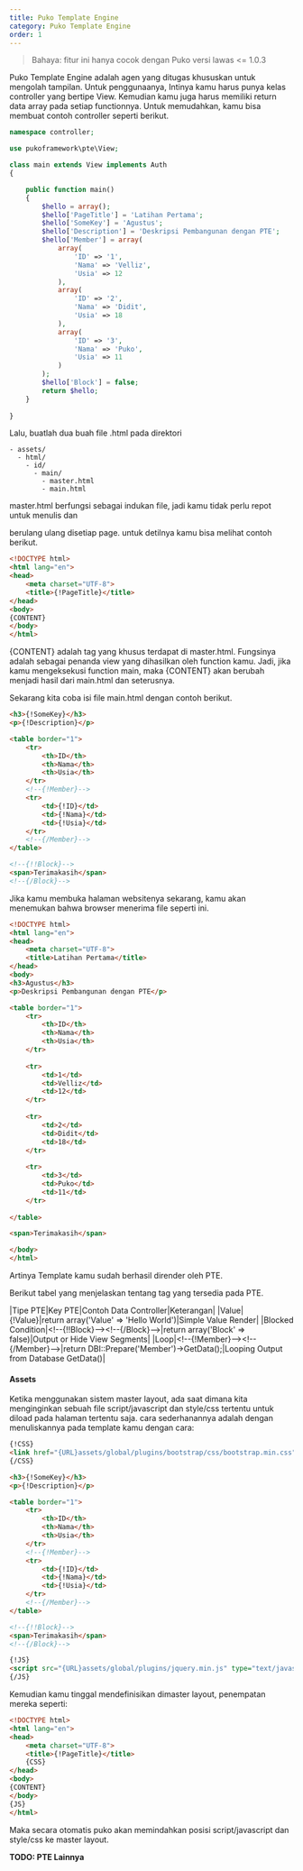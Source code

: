 ```yaml
---
title: Puko Template Engine
category: Puko Template Engine
order: 1
---
```


> Bahaya: fitur ini hanya cocok dengan Puko versi lawas <= 1.0.3

Puko Template Engine adalah agen yang ditugas khususkan untuk mengolah tampilan. Untuk penggunaanya, Intinya kamu harus punya kelas controller yang bertipe View.
Kemudian kamu juga harus memiliki return data array pada setiap functionnya. Untuk memudahkan, kamu bisa membuat contoh controller seperti berikut.

```php
namespace controller;

use pukoframework\pte\View;

class main extends View implements Auth
{

    public function main()
    {
        $hello = array();
        $hello['PageTitle'] = 'Latihan Pertama';
        $hello['SomeKey'] = 'Agustus';
        $hello['Description'] = 'Deskripsi Pembangunan dengan PTE';
        $hello['Member'] = array(
            array(
                'ID' => '1',
                'Nama' => 'Velliz',
                'Usia' => 12
            ),
            array(
                'ID' => '2',
                'Nama' => 'Didit',
                'Usia' => 18
            ),
            array(
                'ID' => '3',
                'Nama' => 'Puko',
                'Usia' => 11
            )
        );
        $hello['Block'] = false;
        return $hello;
    }
    
}
```

Lalu, buatlah dua buah file .html pada direktori

```text
- assets/
  - html/
    - id/
      - main/
        - master.html
        - main.html
```

master.html berfungsi sebagai indukan file, jadi kamu tidak perlu repot untuk menulis <head> dan <footer> berulang ulang disetiap page.
untuk detilnya kamu bisa melihat contoh berikut.

```html
<!DOCTYPE html>
<html lang="en">
<head>
    <meta charset="UTF-8">
    <title>{!PageTitle}</title>
</head>
<body>
{CONTENT}
</body>
</html>
```

{CONTENT} adalah tag yang khusus terdapat di master.html. 
Fungsinya adalah sebagai penanda view yang dihasilkan oleh function kamu. 
Jadi, jika kamu mengeksekusi function main, maka {CONTENT} akan berubah menjadi hasil dari main.html dan seterusnya.

Sekarang kita coba isi file main.html dengan contoh berikut.

```html
<h3>{!SomeKey}</h3>
<p>{!Description}</p>

<table border="1">
    <tr>
        <th>ID</th>
        <th>Nama</th>
        <th>Usia</th>
    </tr>
    <!--{!Member}-->
    <tr>
        <td>{!ID}</td>
        <td>{!Nama}</td>
        <td>{!Usia}</td>
    </tr>
    <!--{/Member}-->
</table>

<!--{!!Block}-->
<span>Terimakasih</span>
<!--{/Block}-->
```

Jika kamu membuka halaman websitenya sekarang, kamu akan menemukan bahwa browser menerima file seperti ini.

```html
<!DOCTYPE html>
<html lang="en">
<head>
    <meta charset="UTF-8">
    <title>Latihan Pertama</title>
</head>
<body>
<h3>Agustus</h3>
<p>Deskripsi Pembangunan dengan PTE</p>

<table border="1">
    <tr>
        <th>ID</th>
        <th>Nama</th>
        <th>Usia</th>
    </tr>
    
    <tr>
        <td>1</td>
        <td>Velliz</td>
        <td>12</td>
    </tr>
    
    <tr>
        <td>2</td>
        <td>Didit</td>
        <td>18</td>
    </tr>
    
    <tr>
        <td>3</td>
        <td>Puko</td>
        <td>11</td>
    </tr>
    
</table>

<span>Terimakasih</span>

</body>
</html>
```

Artinya Template kamu sudah berhasil dirender oleh PTE. 

Berikut tabel yang menjelaskan tentang tag yang tersedia pada PTE.

|Tipe PTE|Key PTE|Contoh Data Controller|Keterangan|
|Value|{!Value}|return array('Value' => 'Hello World')|Simple Value Render|
|Blocked Condition|&lt;!--{!!Block}--&gt;&lt;!--{/Block}--&gt;|return array('Block' => false)|Output or Hide View Segments|
|Loop|&lt;!--{!Member}--&gt;&lt;!--{/Member}--&gt;|return DBI::Prepare('Member')->GetData();|Looping Output from Database GetData()|

#### **Assets**

Ketika menggunakan sistem master layout, 
ada saat dimana kita menginginkan sebuah file script/javascript dan style/css tertentu untuk diload pada halaman tertentu saja.
cara sederhanannya adalah dengan menuliskannya pada template kamu dengan cara:
 
```html
{!CSS}
<link href="{URL}assets/global/plugins/bootstrap/css/bootstrap.min.css" rel="stylesheet" type="text/css" />
{/CSS}

<h3>{!SomeKey}</h3>
<p>{!Description}</p>

<table border="1">
    <tr>
        <th>ID</th>
        <th>Nama</th>
        <th>Usia</th>
    </tr>
    <!--{!Member}-->
    <tr>
        <td>{!ID}</td>
        <td>{!Nama}</td>
        <td>{!Usia}</td>
    </tr>
    <!--{/Member}-->
</table>

<!--{!!Block}-->
<span>Terimakasih</span>
<!--{/Block}-->

{!JS}
<script src="{URL}assets/global/plugins/jquery.min.js" type="text/javascript"></script>
{/JS}
```

Kemudian kamu tinggal mendefinisikan dimaster layout, penempatan mereka seperti:

```html
<!DOCTYPE html>
<html lang="en">
<head>
    <meta charset="UTF-8">
    <title>{!PageTitle}</title>
    {CSS}
</head>
<body>
{CONTENT}
</body>
{JS}
</html>
```

Maka secara otomatis puko akan memindahkan posisi script/javascript dan style/css ke master layout.

**TODO: PTE Lainnya**